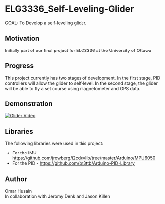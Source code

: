 # ELG3336_Self-Leveling-Glider
GOAL: To Develop a self-leveling glider. 

## Motivation
Initially part of our final project for ELG3336 at the University of Ottawa

## Progress
This project currently has two stages of development. In the first stage, PID controllers will allow the glider to self-level. In the second stage, the glider will be able to fly a set course using magnetometer and GPS data.

## Demonstration
[![Glider Video](https://imgur.com/wAnPvRO)](https://www.youtube.com/watch?v=k0IfYLWKSW4 "ELG3336 Self-Leveling Glider")

## Libraries
The following libraries were used in this project:
* For the IMU - https://github.com/jrowberg/i2cdevlib/tree/master/Arduino/MPU6050
* For the PID - https://github.com/br3ttb/Arduino-PID-Library

## Author
Omar Husain <br />
In collaboration with Jeromy Denk and Jason Killen
